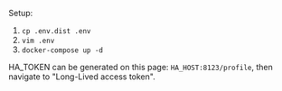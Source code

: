 Setup:
1. `cp .env.dist .env`
2. `vim .env`
3. `docker-compose up -d`

HA_TOKEN can be generated on this page: `HA_HOST:8123/profile`, then navigate to "Long-Lived access token".